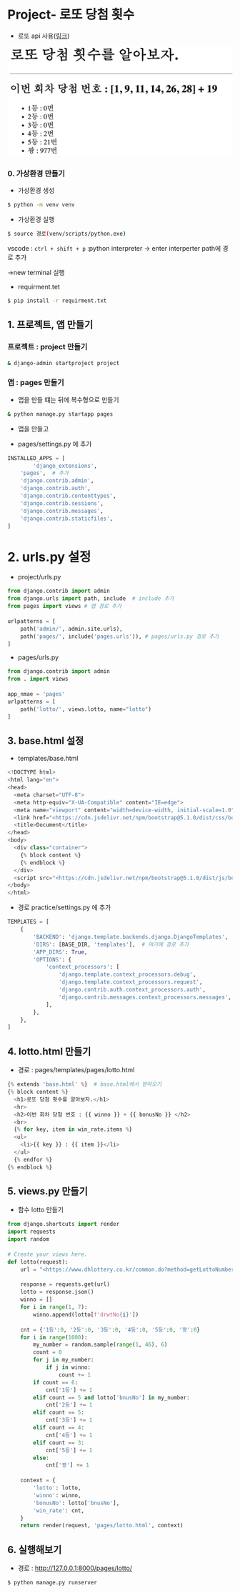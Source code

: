 # Project- 로또 당첨 횟수

- 로또 api 사용([링크](https://www.dhlottery.co.kr/common.do?method=getLottoNumber&drwNo=1))

![프로젝트](md-images/131809027-0593febe-9843-4c9c-9361-c95b83a98119.png)



### 0. 가상환경 만들기

- 가상환경 생성

```bash
$ python -m venv venv 
```

- 가상환경 실행

```bash
$ source 경로(venv/scripts/python.exe)
```

vscode : `ctrl + shift + p` :python interpreter → enter interperter path에 경로 추가

→new terminal 실행

- requirment.tet

```bash
$ pip install -r requirment.txt
```

## 1. 프로젝트, 앱 만들기

### 프로젝트 : project 만들기

```bash
& django-admin startproject project
```

### 앱 : pages 만들기

- 앱을 만들 떄는 뒤에 복수형으로 만들기

```bash
& python manage.py startapp pages
```

- 앱을 만들고

- pages/settings.py 에 추가

```python
INSTALLED_APPS = [
		'django_extensions',
    'pages',  # 추가
    'django.contrib.admin',
    'django.contrib.auth',
    'django.contrib.contenttypes',
    'django.contrib.sessions',
    'django.contrib.messages',
    'django.contrib.staticfiles',
]
```

# 2. urls.py 설정

- project/urls.py

```python
from django.contrib import admin
from django.urls import path, include  # include 추가
from pages import views # 앱 경로 추가

urlpatterns = [
    path('admin/', admin.site.urls),
    path('pages/', include('pages.urls')), # pages/urls.py 경로 추가
]
```

- pages/urls.py

```python
from django.contrib import admin
from . import views 

app_nmae = 'pages'
urlpatterns = [
    path('lotto/', views.lotto, name="lotto")
]
```

## 3. base.html 설정

- templates/base.html

```python
<!DOCTYPE html>
<html lang="en">
<head>
  <meta charset="UTF-8">
  <meta http-equiv="X-UA-Compatible" content="IE=edge">
  <meta name="viewport" content="width=device-width, initial-scale=1.0">
  <link href="<https://cdn.jsdelivr.net/npm/bootstrap@5.1.0/dist/css/bootstrap.min.css>" rel="stylesheet" integrity="sha384-KyZXEAg3QhqLMpG8r+8fhAXLRk2vvoC2f3B09zVXn8CA5QIVfZOJ3BCsw2P0p/We" crossorigin="anonymous">
  <title>Document</title>
</head>
<body>
  <div class="container">
    {% block content %}
    {% endblock %}
  </div>
  <script src="<https://cdn.jsdelivr.net/npm/bootstrap@5.1.0/dist/js/bootstrap.bundle.min.js>" integrity="sha384-U1DAWAznBHeqEIlVSCgzq+c9gqGAJn5c/t99JyeKa9xxaYpSvHU5awsuZVVFIhvj" crossorigin="anonymous"></script>
</body>
</html>
```

- 경로 practice/settings.py 에 추가

```python
TEMPLATES = [
    {
        'BACKEND': 'django.template.backends.django.DjangoTemplates',
        'DIRS': [BASE_DIR, 'templates'],  # 여기에 경로 추가
        'APP_DIRS': True,
        'OPTIONS': {
            'context_processors': [
                'django.template.context_processors.debug',
                'django.template.context_processors.request',
                'django.contrib.auth.context_processors.auth',
                'django.contrib.messages.context_processors.messages',
            ],
        },
    },
]
```

## 4. lotto.html 만들기

- 경로 : pages/templates/pages/lotto.html

```python
{% extends 'base.html' %}  # base.html에서 받아오기
{% block content %}
  <h1>로또 당첨 횟수를 알아보자.</h1>
  <hr>
  <h2>이번 회차 당첨 번호 : {{ winno }} + {{ bonusNo }} </h2>
  <br>
  {% for key, item in win_rate.items %}
  <ul>
    <li>{{ key }} : {{ item }}</li>
  </ul>
  {% endfor %}
{% endblock %}
```

## 5. views.py 만들기

- 함수 lotto 만들기

```python
from django.shortcuts import render
import requests
import random

# Create your views here.
def lotto(request):
    url = "<https://www.dhlottery.co.kr/common.do?method=getLottoNumber&drwNo=1>"

    response = requests.get(url)
    lotto = response.json()
    winno = []
    for i in range(1, 7):
        winno.append(lotto[f'drwtNo{i}'])

    cnt = {'1등':0, '2등':0, '3등':0, '4등':0, '5등':0, '꽝':0}
    for i in range(1000):
        my_number = random.sample(range(1, 46), 6)
        count = 0
        for j in my_number:
            if j in winno:
                count += 1
        if count == 6:
            cnt['1등'] += 1
        elif count == 5 and lotto['bnusNo'] in my_number:
            cnt['2등'] += 1
        elif count == 5:
            cnt['3등'] += 1
        elif count == 4:
            cnt['4등'] += 1
        elif count == 3:
            cnt['5등'] += 1
        else:
            cnt['꽝'] += 1

    context = {
        'lotto': lotto,
        'winno': winno,
        'bonusNo': lotto['bnusNo'],
        'win_rate': cnt,
    }
    return render(request, 'pages/lotto.html', context)
```

## 6. 실행해보기

- 경로 : http://127.0.0.1:8000/pages/lotto/

```bash
$ python manage.py runserver
```
